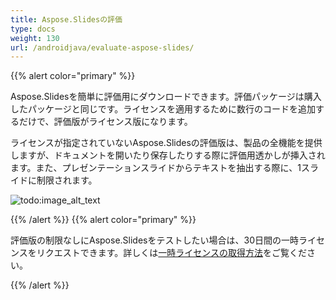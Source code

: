 ```yaml
---
title: Aspose.Slidesの評価
type: docs
weight: 130
url: /androidjava/evaluate-aspose-slides/
---
```


{{% alert color="primary" %}} 

Aspose.Slidesを簡単に評価用にダウンロードできます。評価パッケージは購入したパッケージと同じです。ライセンスを適用するために数行のコードを追加するだけで、評価版がライセンス版になります。

ライセンスが指定されていないAspose.Slidesの評価版は、製品の全機能を提供しますが、ドキュメントを開いたり保存したりする際に評価用透かしが挿入されます。また、プレゼンテーションスライドからテキストを抽出する際に、1スライドに制限されます。

![todo:image_alt_text](evaluate-aspose-slides_1.png)

{{% /alert %}} {{% alert color="primary" %}} 

評価版の制限なしにAspose.Slidesをテストしたい場合は、30日間の一時ライセンスをリクエストできます。詳しくは[一時ライセンスの取得方法](https://purchase.aspose.com/temporary-license)をご覧ください。

{{% /alert %}}